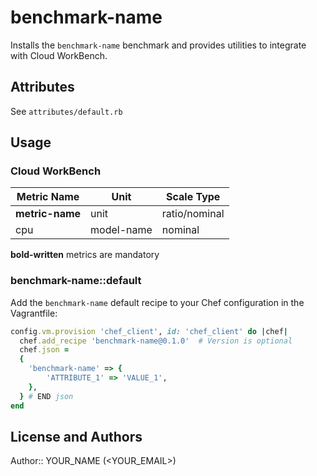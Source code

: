 # benchmark-name

Installs the `benchmark-name` benchmark and provides utilities to integrate with Cloud WorkBench.

## Attributes

See `attributes/default.rb`

## Usage

### Cloud WorkBench

| Metric Name                  | Unit              | Scale Type    |
| ---------------------------- | ----------------- | ------------- |
| **metric-name**              | unit              | ratio/nominal |
| cpu                          | model-name        | nominal       |

**bold-written** metrics are mandatory

### benchmark-name::default

Add the `benchmark-name` default recipe to your Chef configuration in the Vagrantfile:

```ruby
config.vm.provision 'chef_client', id: 'chef_client' do |chef|
  chef.add_recipe 'benchmark-name@0.1.0'  # Version is optional
  chef.json =
  {
    'benchmark-name' => {
        'ATTRIBUTE_1' => 'VALUE_1',
    },
  } # END json
end
```

## License and Authors

Author:: YOUR_NAME (<YOUR_EMAIL>)
